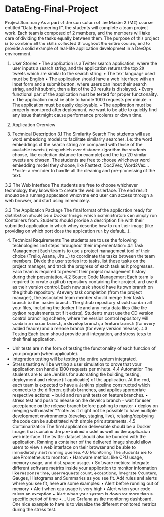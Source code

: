 # DataEng-Final-Project
 Project Summary 
 As a part of the curriculum of the Master 2 (M2) course entitled “Data Engineering II”, the students will complete a team project work. Each team is composed of 2 members, and the members will take care of dividing the tasks equally between them. The purpose of this project is to combine all the skills collected throughout the entire course, and to provide a solid example of real-life application development in a DevOps environment.
1. User Stories
•	The application is a Twitter search application, where the user inputs a search string, and the application returns the top 20 tweets which are similar to the search string.
•	The text language used must be English
•	The application should have a web interface with an input form and a submit button, where users can input their search string, and hit submit, then a list of the 20 results is displayed.
•	Every functional part of the application must be tested for proper functionality.
•	The application must be able to handle 1000 requests per minute.
•	The application must be easily deployable.
•	The application must be properly monitored after deployment, we want to be able to quickly find any issue that might cause performance problems or down time.
 
2. Application Overview
 
3. Technical Description
3.1 The Similarity Search
The students will use word embedding models to facilitate similarity searches. I.e: the word embeddings of the search string are compared with those of the available tweets (using which ever distance algorithm the students choose, like eucledian distance for example) and the top 20 similar tweets are chosen.
The students are free to choose whichever word embedding model they choose, like Fasttext, Doc2Vec, Word2Vec…
**note: a reminder to handle all the cleaning and pre-processing of the text.

3.2 The Web Interface
The students are free to choose whichever technology they know/like to create the web insterface. The end result should be a running application which the end user can access through a web browser, and start using immediately.


3.3 The Application Package
The final format of the application ready for distribution should be a Docker Image, which administrators can simply run Containers from. Students should provide a description file with their submitted application in which whey describe how to run their image (like providing on which port does the application run by default…).

4. Technical Requirements
The students are to use the following technologies and steps throughout their implementation:
4.1 Task Management
Each team is to use a project management tool of their choice (Trello, Asana, Jira…) to coordinate the tasks between the team members. Divide the user stories into tasks, list these tasks on the project manager, and track the progress of each task as it progresses. Each team is required to present their project management history during their presentation.
4.2 Source Code Management
Each team is required to create a github repository containing their project, and use it as their version control. Each new task should have its own branch on the github repository. At every task completion (from the project manager), the associated team member should merge their task’s branch to the master branch. The github repository should contain all your files, including the docker file and any meta data files (like the python requirements.txt if it exists).
Students must use the CD version control branching scheme, where the version control repository will contain a master branch, a develop branch, a feature branch (for every added feaure) and a release branch (for every version release).
4.3 Testing
Each team should provide unit integration, and stress tests to their final application.
-	Unit tests are in the form of testing the functionality of each function of your program (when applicable).
-	Integration testing will be testing the entire system integrated.
-	Stress testing will be writing a user simulation to prove that your application can handle 1000 requests per minute.
4.4 Automation
The students are to use Jenkins for automating the building, testing, deployment and release (if applicable) of the application. At the end, each team is expected to have a Jenkins pipeline constructed which connects to the different github branches, and applies appropriate respective actions:
•	build and run unit tests on feature branches.
•	stress test and push to release on the develop branch
•	wait for user acceptance on the release branch before pushing to master
•	deploy on merging with master
**note: as it might not be possible to have multiple development environments (develop, staging, live), relasing/deploying the code can be substituted with simple print statements.
 4.5 Containarization
The final application deliverable should be a Docker image, that contains the pre-trained model as well as the application web interface. The twitter dataset should also be bundled with the application. Running a container off the delivered image should allow users to view a web interface on their browser and be able to immediately start running queries.
4.6 Monitoring
The students are to use Prometheus to monitor:
•	Hardware metrics: like CPU usage, memory usage, and disk space usage.
•	Software metrics: integrate different software metrics inside your application to monitor information like response time, user requests count, exceptions, 
Integrate Counters, Gauges, Histograms and Summaries as you see fit.
Add rules and alerts where you see fit, here are some examples:
•	Alert before running out of memory
•	Alert when cpu usage is very high
•	Alert when your code raises an exception
•	Alert when your system is down for more than a specific period of time
•	…
Use Grafana as the monitoring dashboard.
One nice example to have is to visualize the different monitored metrics during the stress test.
